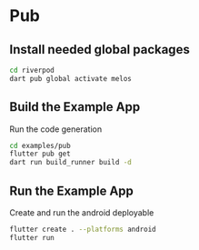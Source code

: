 # Pub

## Install needed global packages

```bash
cd riverpod
dart pub global activate melos
```

## Build the Example App

Run the code generation
```bash
cd examples/pub
flutter pub get
dart run build_runner build -d
```

## Run the Example App

Create and run the android deployable
```bash
flutter create . --platforms android
flutter run
```
